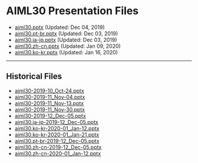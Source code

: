 <!--
This is a machine generated file,
and should not be edited,
as it will be overwritten with future updates.

If you have questions around this process
please contact Scott Cate
-->

# AIML30 Presentation Files

- [aiml30.pptx](https://globaleventcdn.blob.core.windows.net/assets/aiml/aiml30/aiml30.pptx) (Updated: Dec 04, 2019)
- [aiml30.pt-br.pptx](https://globaleventcdn.blob.core.windows.net/assets/aiml/aiml30/aiml30.pt-br.pptx) (Updated: Dec 03, 2019)
- [aiml30.ja-jp.pptx](https://globaleventcdn.blob.core.windows.net/assets/aiml/aiml30/aiml30.ja-jp.pptx) (Updated: Dec 03, 2019)
- [aiml30.zh-cn.pptx](https://globaleventcdn.blob.core.windows.net/assets/aiml/aiml30/aiml30.zh-cn.pptx) (Updated: Jan 09, 2020)
- [aiml30.ko-kr.pptx](https://globaleventcdn.blob.core.windows.net/assets/aiml/aiml30/aiml30.ko-kr.pptx) (Updated: Jan 16, 2020)
---
## Historical Files
- [aiml30-2019-10_Oct-24.pptx](https://globaleventcdn.blob.core.windows.net/assets/aiml/aiml30/aiml30-2019-10_Oct-24.pptx)
- [aiml30-2019-11_Nov-04.pptx](https://globaleventcdn.blob.core.windows.net/assets/aiml/aiml30/aiml30-2019-11_Nov-04.pptx)
- [aiml30-2019-11_Nov-13.pptx](https://globaleventcdn.blob.core.windows.net/assets/aiml/aiml30/aiml30-2019-11_Nov-13.pptx)
- [aiml30-2019-11_Nov-30.pptx](https://globaleventcdn.blob.core.windows.net/assets/aiml/aiml30/aiml30-2019-11_Nov-30.pptx)
- [aiml30-2019-12_Dec-05.pptx](https://globaleventcdn.blob.core.windows.net/assets/aiml/aiml30/aiml30-2019-12_Dec-05.pptx)
- [aiml30.ja-jp-2019-12_Dec-05.pptx](https://globaleventcdn.blob.core.windows.net/assets/aiml/aiml30/aiml30.ja-jp-2019-12_Dec-05.pptx)
- [aiml30.ko-kr-2020-01_Jan-12.pptx](https://globaleventcdn.blob.core.windows.net/assets/aiml/aiml30/aiml30.ko-kr-2020-01_Jan-12.pptx)
- [aiml30.ko-kr-2020-01_Jan-21.pptx](https://globaleventcdn.blob.core.windows.net/assets/aiml/aiml30/aiml30.ko-kr-2020-01_Jan-21.pptx)
- [aiml30.pt-br-2019-12_Dec-05.pptx](https://globaleventcdn.blob.core.windows.net/assets/aiml/aiml30/aiml30.pt-br-2019-12_Dec-05.pptx)
- [aiml30.zh-cn-2019-12_Dec-05.pptx](https://globaleventcdn.blob.core.windows.net/assets/aiml/aiml30/aiml30.zh-cn-2019-12_Dec-05.pptx)
- [aiml30.zh-cn-2020-01_Jan-12.pptx](https://globaleventcdn.blob.core.windows.net/assets/aiml/aiml30/aiml30.zh-cn-2020-01_Jan-12.pptx)


